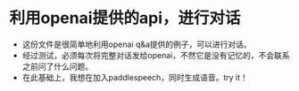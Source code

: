 # 利用openai提供的api，进行对话

- 这份文件是很简单地利用openai q&a提供的例子，可以进行对话。
- 经过测试，必须每次将完整对话发给openai，不然它是没有记忆的，不会联系之前问了什么问题。
- 在此基础上，我想在加入paddlespeech，同时生成语音。try it！